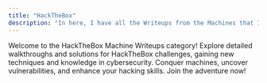 ```yaml
---
title: "HackTheBox"
description: "In here, I have all the Writeups from the Machines that I've pawned."
---
```

Welcome to the HackTheBox Machine Writeups category! Explore detailed walkthroughs and solutions for HackTheBox challenges, gaining new techniques and knowledge in cybersecurity. Conquer machines, uncover vulnerabilities, and enhance your hacking skills. Join the adventure now!

